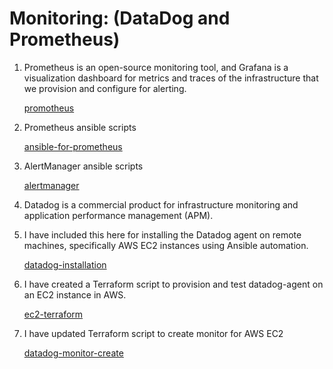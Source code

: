 
# Monitoring: (DataDog and Prometheus)

1) Prometheus is an open-source monitoring tool, and Grafana is a visualization dashboard for metrics
   and traces of the infrastructure that we provision and configure for alerting.

   [promotheus](https://github.com/thangacodes/monitoring/tree/main/prometheus)

2) Prometheus ansible scripts

   [ansible-for-prometheus](https://github.com/thangacodes/monitoring/tree/main/prometheus/prometheus_ansible_script)

3) AlertManager ansible scripts

   [alertmanager](https://github.com/thangacodes/monitoring/tree/main/prometheus/alertmanager)

4) Datadog is a commercial product for infrastructure monitoring and application performance management (APM).

5) I have included this here for installing the Datadog agent on remote machines, specifically AWS EC2 instances
   using Ansible automation.

   [datadog-installation](https://github.com/thangacodes/monitoring/tree/main/datadog)

6) I have created a Terraform script to provision and test datadog-agent on an EC2 instance in AWS.

   [ec2-terraform](https://github.com/thangacodes/monitoring/tree/main/ec2_provision)

7) I have updated Terraform script to create monitor for AWS EC2

   [datadog-monitor-create](https://github.com/thangacodes/monitoring/tree/main/datadog/datadog-terraform/cpu-alert-create)
   

